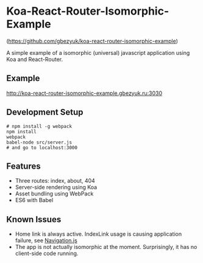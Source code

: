# Koa-React-Router-Isomorphic-Example
(https://github.com/gbezyuk/koa-react-router-isomorphic-example)

A simple example of a isomorphic (universal) javascript application using Koa and React-Router.

## Example
http://koa-react-router-isomorphic-example.gbezyuk.ru:3030
## Development Setup
```
# npm install -g webpack
npm install
webpack
babel-node src/server.js
# and go to localhost:3000
```

## Features
* Three routes: index, about, 404
* Server-side rendering using Koa
* Asset bundling using WebPack
* ES6 with Babel

## Known Issues
* Home link is always active. IndexLink usage is causing application failure, see [Navigation.js](src/components/elements/Navigation.js)
* The app is not actually isomorphic at the moment. Surprisingly, it has no client-side code running.
